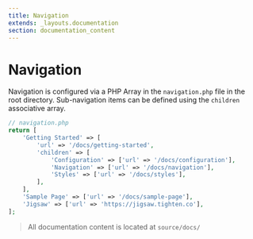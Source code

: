 ```yaml
---
title: Navigation
extends: _layouts.documentation
section: documentation_content
---
```



# Navigation

Navigation is configured via a PHP Array in the `navigation.php` file in the root directory. Sub-navigation items can be defined using the `children` associative array.

```php
// navigation.php
return [
    'Getting Started' => [
        'url' => '/docs/getting-started',
        'children' => [
            'Configuration' => ['url' => '/docs/configuration'],
            'Navigation' => ['url' => '/docs/navigation'],
            'Styles' => ['url' => '/docs/styles'],
        ],
    ],
    'Sample Page' => ['url' => '/docs/sample-page'],
    'Jigsaw' => ['url' => 'https://jigsaw.tighten.co'],
];
```

> All documentation content is located at `source/docs/`
